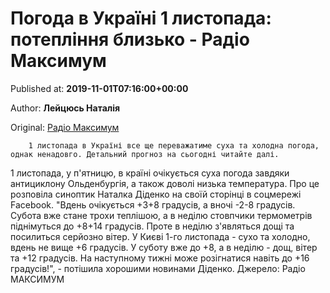 
# Погода в Україні 1 листопада: потепління близько - Радіо Максимум

Published at: **2019-11-01T07:16:00+00:00**

Author: **Лейцюсь Наталія**

Original: [Радіо Максимум](https://maximum.fm/pogoda-v-ukrayini-1-listopada-poteplinnya-blizko_n168842)


        1 листопада в Україні все ще переважатиме суха та холодна погода, однак ненадовго. Детальний прогноз на сьогодні читайте далі.
      
1 листопада, у п'ятницю, в країні очікується суха погода завдяки антициклону Ольденбургія, а також доволі низька температура. Про це розповіла синоптик Наталка Діденко на своїй сторінці в соцмережі Facebook.
"Вдень очікується +3+8 градусів, а вночі -2-8 градусів. Субота вже стане трохи теплішою, а в неділю стовпчики термометрів піднімуться до +8+14 градусів. Проте в неділю з'являться дощі та посилиться серйозно вітер. У Києві 1-го листопада - сухо та холодно, вдень не вище +6 градусів. У суботу вже до +8, а в неділю - дощ, вітер та +12 градусів. На наступному тижні може розігнатися навіть до +16 градусів!", - потішила хорошими новинами Діденко.
Джерело: Радіо МАКСИМУМ

